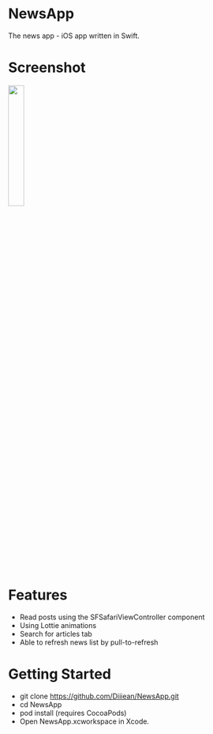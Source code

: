 # NewsApp
The news app - iOS app written in Swift.
# Screenshot 

<img src="https://user-images.githubusercontent.com/86627602/135565893-f496b789-b456-4b0e-b178-39737c9c9520.png" width=25% height=25%>

# Features 
- Read posts using the SFSafariViewController component
- Using Lottie animations
- Search for articles tab
- Able to refresh news list by pull-to-refresh
# Getting Started
- git clone https://github.com/Diiiean/NewsApp.git
- cd NewsApp
- pod install (requires CocoaPods)
- Open NewsApp.xcworkspace in Xcode.
